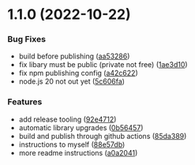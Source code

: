 

# 1.1.0 (2022-10-22)


### Bug Fixes

* build before publishing ([aa53286](https://github.com/georgeflug/library-starter/commit/aa53286545345581c73747981ebf1ae89b178203))
* fix libary must be public (private not free) ([1ae3d10](https://github.com/georgeflug/library-starter/commit/1ae3d10bc7a87355cbab73e1b6aaaef899b0c7eb))
* fix npm publishing config ([a42c622](https://github.com/georgeflug/library-starter/commit/a42c62283df24785790aeea8076081b3c905c505))
* node.js 20 not out yet ([5c606fa](https://github.com/georgeflug/library-starter/commit/5c606fa15d612fb4cf17c9cc42e137612debef91))


### Features

* add release tooling ([92e4712](https://github.com/georgeflug/library-starter/commit/92e4712329113232c2a043779246075c5ccf3b93))
* automatic library upgrades ([0b56457](https://github.com/georgeflug/library-starter/commit/0b56457935dbae37ca3ca343d831a6200961406a))
* build and publish through github actions ([85da389](https://github.com/georgeflug/library-starter/commit/85da389bf98610e6321ae8ab86699b92dcf8e91a))
* instructions to myself ([88e57db](https://github.com/georgeflug/library-starter/commit/88e57db68361ae19a2f697ad8c4b8913f8fe41fc))
* more readme instructions ([a0a2041](https://github.com/georgeflug/library-starter/commit/a0a20410606a4299667fa498221783fc00fa6211))
